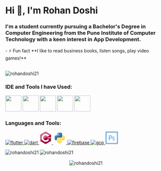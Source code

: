 <h1 >Hi 👋, I'm Rohan Doshi</h1>
<h3>I'm a student currently pursuing a Bachelor's Degree in Computer Engineering from the Pune Institute of Computer Technology with a keen interest in App Development.</h3>
- ⚡ Fun fact **I like to read business books, listen songs, play video games!**<br><br>

<p align="left"> <img src="https://komarev.com/ghpvc/?username=rohandoshi21&label=Profile%20views&color=0e75b6&style=flat" alt="rohandoshi21" /> </p>

### IDE and Tools I have Used:
<div>
<img height="50" width="50" src="https://img.icons8.com/color/48/000000/visual-studio-code-2019.png"/> 
 <img height="50" width="50" src="https://img.icons8.com/color/48/000000/pycharm.png"/>  
 <img height="50" width="50" src="https://static-00.iconduck.com/assets.00/clion-icon-256x256-zaezakn1.png"/>
 <img height="50" width="50" src="https://static-00.iconduck.com/assets.00/eclipse-icon-512x479-6ivkqawb.png"/>
 <img height="50" width="50" src="https://img.icons8.com/color/50/000000/git.png"/>
</div>

<h3 align="left">Languages and Tools:</h3>
<p align="left">
  
  <a href="https://flutter.dev" target="_blank"> 
  <img src="https://www.vectorlogo.zone/logos/flutterio/flutterio-icon.svg" alt="flutter" width="40" height="40"/> </a> 
  
  <a href="https://dart.dev" target="_blank"> 
  <img src="https://www.vectorlogo.zone/logos/dartlang/dartlang-icon.svg" alt="dart" width="40" height="40"/> </a>
  
  <a href="https://www.w3schools.com/cpp/" target="_blank"> 
  <img src="https://raw.githubusercontent.com/devicons/devicon/master/icons/cplusplus/cplusplus-original.svg" alt="cplusplus" width="40" height="40"/> </a> 
  
  <a href="https://www.python.org" target="_blank"> 
  <img src="https://raw.githubusercontent.com/devicons/devicon/master/icons/python/python-original.svg" alt="python" width="40" height="40"/> </a> 

  <a href="https://firebase.google.com/" target="_blank"> 
  <img src="https://www.vectorlogo.zone/logos/firebase/firebase-icon.svg" alt="firebase" width="40" height="40"/> </a>
  
  <a href="https://cloud.google.com" target="_blank">
  <img src="https://www.vectorlogo.zone/logos/google_cloud/google_cloud-icon.svg" alt="gcp" width="40" height="40"/> </a> 
  
  <a href="https://www.photoshop.com/en" target="_blank">
  <img src="https://raw.githubusercontent.com/devicons/devicon/master/icons/photoshop/photoshop-line.svg" alt="photoshop" width="40" height="40"/> </a> </p>
  


<p align="center">
<div>
<img height = "180" src="https://github-readme-stats.vercel.app/api?username=rohandoshi21&show_icons=true&theme=outrun" alt="rohandoshi21">
<img height = "180" src="https://github-readme-stats.vercel.app/api/top-langs?username=rohandoshi21&show_icons=true&locale=en&layout=compact&theme=outrun" alt="rohandoshi21">
</div>
</p>

<p align="center"><img align="center" src="http://github-readme-streak-stats.herokuapp.com?user=RohanDoshi21&theme=buefy-dark&date_format=M%20j%5B%2C%20Y%5D" alt="rohandoshi21" /></p>
